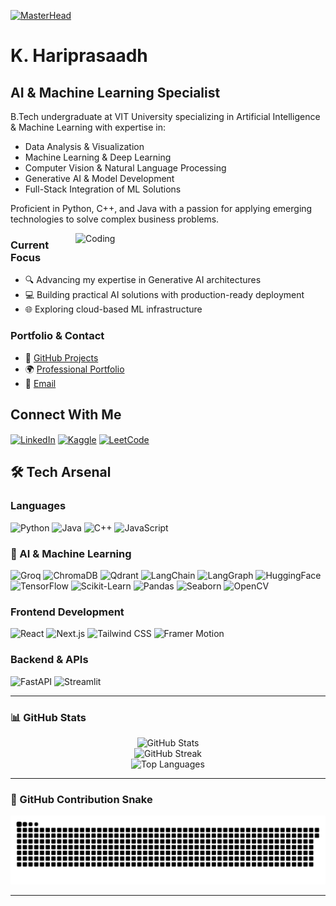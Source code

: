 [![MasterHead](https://user-images.githubusercontent.com/74038190/225813708-98b745f2-7d22-48cf-9150-083f1b00d6c9.gif)](https://Hariprasaadh.io)

# K. Hariprasaadh

## AI & Machine Learning Specialist

B.Tech undergraduate at VIT University specializing in Artificial Intelligence & Machine Learning with expertise in:
- Data Analysis & Visualization
- Machine Learning & Deep Learning
- Computer Vision & Natural Language Processing
- Generative AI & Model Development
- Full-Stack Integration of ML Solutions

Proficient in Python, C++, and Java with a passion for applying emerging technologies to solve complex business problems.

<img align="right" alt="Coding" width="400" src="https://camo.githubusercontent.com/2366b34bb903c09617990fb5fff4622f3e941349e846ddb7e73df872a9d21233/68747470733a2f2f63646e2e6472696262626c652e636f6d2f75736572732f3733303730332f73637265656e73686f74732f363538313234332f6176656e746f2e676966">

### Current Focus
- 🔍 Advancing my expertise in Generative AI architectures
- 💻 Building practical AI solutions with production-ready deployment
- 🌐 Exploring cloud-based ML infrastructure

### Portfolio & Contact
- 📂 [GitHub Projects](https://github.com/Hariprasaadh)
- 🌍 [Professional Portfolio](https://hariprasaadh.vercel.app/)
- 📧 [Email](mailto:hari.kdh7376@gmail.com)

## Connect With Me

<p align="left">
<a href="https://linkedin.com/in/hariprasaadh-k-a5430a287" target="blank"><img align="center" src="https://raw.githubusercontent.com/rahuldkjain/github-profile-readme-generator/master/src/images/icons/Social/linked-in-alt.svg" alt="LinkedIn" height="30" width="40" /></a>
<a href="https://kaggle.com/hariprasaadh" target="blank"><img align="center" src="https://raw.githubusercontent.com/rahuldkjain/github-profile-readme-generator/master/src/images/icons/Social/kaggle.svg" alt="Kaggle" height="30" width="40" /></a>
<a href="https://www.leetcode.com/hariprasaadh_k" target="blank"><img align="center" src="https://raw.githubusercontent.com/rahuldkjain/github-profile-readme-generator/master/src/images/icons/Social/leet-code.svg" alt="LeetCode" height="30" width="40" /></a>
</p>

## 🛠️ Tech Arsenal

### Languages
![Python](https://img.shields.io/badge/PYTHON-3776AB?style=for-the-badge&logo=python&logoColor=white)
![Java](https://img.shields.io/badge/JAVA-ED8B00?style=for-the-badge&logo=java&logoColor=white)
![C++](https://img.shields.io/badge/C++-00599C?style=for-the-badge&logo=cplusplus&logoColor=white)
![JavaScript](https://img.shields.io/badge/JAVASCRIPT-F7DF1E?style=for-the-badge&logo=javascript&logoColor=black)

### 🤖 AI & Machine Learning
![Groq](https://img.shields.io/badge/Groq-FF3C3C?style=for-the-badge&logo=groq&logoColor=white)
![ChromaDB](https://img.shields.io/badge/ChromaDB-FF6B00?style=for-the-badge&logoColor=white)
![Qdrant](https://img.shields.io/badge/Qdrant-FF4A4A?style=for-the-badge&logo=qdrant&logoColor=white)
![LangChain](https://img.shields.io/badge/LangChain-1F2937?style=for-the-badge&logo=langchain&logoColor=white)
![LangGraph](https://img.shields.io/badge/LangGraph-7F56D9?style=for-the-badge&logo=langgraph&logoColor=white)
![HuggingFace](https://img.shields.io/badge/HuggingFace-FFD21F?style=for-the-badge&logo=huggingface&logoColor=black)
![TensorFlow](https://img.shields.io/badge/TensorFlow-FF6F00?style=for-the-badge&logo=tensorflow&logoColor=white)
![Scikit-Learn](https://img.shields.io/badge/Scikit--Learn-F7931E?style=for-the-badge&logo=scikit-learn&logoColor=white)
![Pandas](https://img.shields.io/badge/Pandas-150458?style=for-the-badge&logo=pandas&logoColor=white)
![Seaborn](https://img.shields.io/badge/Seaborn-3776AB?style=for-the-badge&logo=python&logoColor=white)
![OpenCV](https://img.shields.io/badge/OpenCV-5C3EE8?style=for-the-badge&logo=opencv&logoColor=white)

### Frontend Development
![React](https://img.shields.io/badge/REACT-61DAFB?style=for-the-badge&logo=react&logoColor=black)
![Next.js](https://img.shields.io/badge/NEXT.JS-000000?style=for-the-badge&logo=nextdotjs&logoColor=white)
![Tailwind CSS](https://img.shields.io/badge/Tailwind_CSS-38B2AC?style=for-the-badge&logo=tailwind-css&logoColor=white)
![Framer Motion](https://img.shields.io/badge/Framer_Motion-000000?style=for-the-badge&logo=framer&logoColor=white)

### Backend & APIs
![FastAPI](https://img.shields.io/badge/FASTAPI-009688?style=for-the-badge&logo=fastapi&logoColor=white)
![Streamlit](https://img.shields.io/badge/STREAMLIT-FF4B4B?style=for-the-badge&logo=streamlit&logoColor=white)

---

### 📊 GitHub Stats  
<p align="center">
  <img src="https://github-readme-stats.vercel.app/api?username=hariprasaadh&show_icons=true&theme=radical" alt="GitHub Stats" />
  <br>
  <img src="https://github-readme-streak-stats.herokuapp.com/?user=hariprasaadh&theme=radical" alt="GitHub Streak" />
  <br>
  <img src="https://github-readme-stats.vercel.app/api/top-langs/?username=hariprasaadh&layout=compact&theme=radical" alt="Top Languages" />
</p>

---

### 🐍 GitHub Contribution Snake 

<div align="center">
<img src="https://github.com/Hariprasaadh/Hariprasaadh/blob/output/github-snake-dark.svg" alt="Snake animation" />
</div>

---
